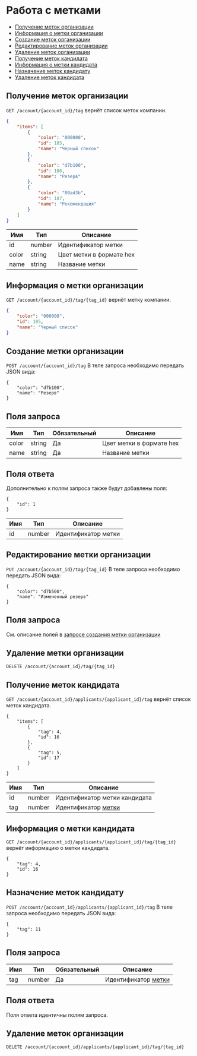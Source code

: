 # Работа с метками

* [Получение меток организации](#account-tags-list)
* [Информация о метки организации](#account-tags-view)
* [Создание меток организации](#account-tags-create)
* [Редактирование меток организации](#account-tags-edit)
* [Удаление меток организации](#account-tags-delete)
* [Получение меток кандидата](#applicant-tags-list)
* [Информация о метки кандидата](#applicant-tags-view)
* [Назначение меток кандидату](#applicant-tags-edit)
* [Удаление меток кандидата](#applicant-tags-delete)

<a name="account-tags-list"></a>
## Получение меток организации

`GET /account/{account_id}/tag` вернёт список меток компании.

```json
{
    "items": [
        {
            "color": "000000",
            "id": 185,
            "name": "Черный список"
        },
        {
            "color": "d7b100",
            "id": 186,
            "name": "Резерв"
        },
        {
            "color": "00ad3b",
            "id": 187,
            "name": "Рекомендация"
        }
    ]
}
```

Имя | Тип | Описание
 --- | --- | ---
 id |  number | Идентификатор метки
 color | string | Цвет метки в формате hex
 name | string | Название метки
 
<a name="account-tags-view"></a>
## Информация о метки организации

`GET /account/{account_id}/tag/{tag_id}` вернёт метку компании.

```json
{
    "color": "000000",
    "id": 185,
    "name": "Черный список"
}
```

<a name="account-tags-create"></a>
## Создание метки организации

`POST /account/{account_id}/tag`
В теле запроса необходимо передать JSON вида:

```
{
    "color": "d7b100",
    "name": "Резерв"
}
```

## Поля запроса
Имя | Тип | Обязательный | Описание
 --- | --- | --- | ---
 color | string | Да | Цвет метки в формате hex
 name | string | Да | Название метки

## Поля ответа
Дополнительно к полям запроса также будут добавлены поля:

```
{
    "id": 1
}
```
Имя | Тип | Описание
 --- | --- | ---
 id |  number | Идентификатор метки
 
<a name="account-tags-edit"></a>
## Редактирование метки организации

`PUT /account/{account_id}/tag/{tag_id}`
В теле запроса необходимо передать JSON вида:

```
{
    "color": "d7b500",
    "name": "Измененный резерв"
}
```

## Поля запроса
См. описание полей в [запросе создания метки организации](#account-tags-create)
 
<a name="account-tags-delete"></a>
## Удаление метки организации

`DELETE /account/{account_id}/tag/{tag_id}`
 
<a name="applicant-tags-list"></a>
## Получение меток кандидата

`GET /account/{account_id}/applicants/{applicant_id}/tag` вернёт список меток кандидата.

```
{
    "items": [
        {
            "tag": 4,
            "id": 16
        },
        {
            "tag": 5,
            "id": 17
        }
    ]
}
```

Имя | Тип | Описание
 --- | --- | ---
 id |  number | Идентификатор метки кандидата
 tag | number | Идентификатор [метки](#account-tags-list)
 
 <a name="applicant-tags-view"></a>
## Информация о метки кандидата

`GET /account/{account_id}/applicants/{applicant_id}/tag/{tag_id}` вернёт информацию о метки кандидата.

```
{
    "tag": 4,
    "id": 16
}
```

 
<a name="applicant-tags-edit"></a>
## Назначение меток кандидату

`POST /account/{account_id}/applicants/{applicant_id}/tag`
В теле запроса необходимо передать JSON вида:

```
{
    "tag": 11
}
```
## Поля запроса
Имя | Тип | Обязательный | Описание
 --- | --- | --- | ---
 tag | number | Да | Идентификатор [метки](#account-tags-list)
 
## Поля ответа
Поля ответа идентичны полям запроса.

<a name="applicant-tags-delete"></a>
## Удаление меток организации

`DELETE /account/{account_id}/applicants/{applicant_id}/tag/{tag_id}`
